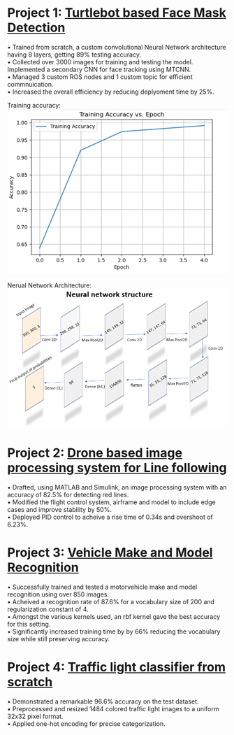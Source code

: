 # Project 1: [Turtlebot based Face Mask Detection](https://ksubra01.github.io/ksubra.github.io/)  
•	Trained from scratch, a custom convolutional Neural Network architecture having 8 layers, getting 89% testing accuracy.  
•	Collected over 3000 images for training and testing the model. Implemented a secondary CNN for face tracking using MTCNN.  
• Managed 3 custom ROS nodes and 1 custom topic for efficient commnuication.  
• Increased the overall efficiency by reducing deplyoment time by 25%.  

Training accuracy:  
![](https://github.com/ksubra01/ksubra.github.io/blob/main/img/Final_accuracy.png)
  
Nerual Network Architecture:  
![](https://github.com/ksubra01/ksubra.github.io/blob/main/img/NN.png)
  
# Project 2: [Drone based image processing system for Line following](https://github.com/ksubra01/Line-follower)  
• Drafted, using MATLAB and Simulink, an image processing system with an accuracy of 82.5% for detecting red lines.  
• Modified the flight control system, airframe and model to include edge cases and improve stability by 50%.  
• Deployed PID control to acheive a rise time of 0.34s and overshoot of 6.23%.  

# Project 3: [Vehicle Make and Model Recognition](https://github.com/ksubra01/Make_and_model_Recog)
• Successfully trained and tested a motorvehicle make and model recognition using over 850 images.  
• Acheived a recognition rate of 87.6% for a vocabulary size of 200 and regularization constant of 4.   
• Amongst the various kernels used, an rbf kernel gave the best accuracy for this setting.  
• Significantly increased training time by by 66% reducing the vocabulary size while still preserving accuracy.  

# Project 4: [Traffic light classifier from scratch](https://github.com/ksubra01/Traffic_light_classifier)
• Demonstrated a remarkable 96.6% accuracy on the test dataset.  
• Preprocessed and resized 1484 colored traffic light images to a uniform 32x32 pixel format.  
• Applied one-hot encoding for precise categorization.  
